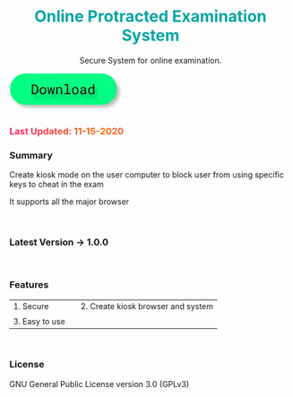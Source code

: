 <h1 style="color: #01a5a4;" align = "center">Online Protracted Examination System</h1>
<p align = "center">Secure System for online examination.</p>

<a href="javascript:download('ope')"><img src="/public/images/btn.d.webp" alt=""></a>

<h3 style="background: linear-gradient(to right, #f32170, #ff6b08, #cf23cf, #ef8c22); -webkit-text-fill-color: transparent; background-clip: text; -webkit-background-clip: text; padding-right: 3.5px;">Last Updated: 11-15-2020</h3>

### Summary
Create kiosk mode on the user computer to block user from using specific keys to cheat in the exam

It supports all the major browser

<br>

### Latest Version -> 1.0.0

<br>

### Features

|   |   |   |
|---|---|---|
| 1. Secure  |   | 2. Create kiosk browser and system  |
|   |   |   |   |   |
| 3. Easy to use  |

<br>

### License
GNU General Public License version 3.0 (GPLv3)